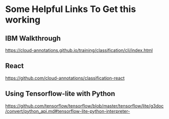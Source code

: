 # Some Helpful Links To Get this working

## IBM Walkthrough
https://cloud-annotations.github.io/training/classification/cli/index.html

## React
https://github.com/cloud-annotations/classification-react

## Using Tensorflow-lite with Python
https://github.com/tensorflow/tensorflow/blob/master/tensorflow/lite/g3doc/convert/python_api.md#tensorflow-lite-python-interpreter-